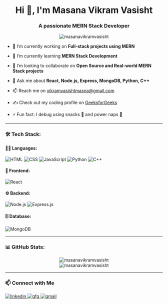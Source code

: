 <h1 align="center">Hi 👋, I'm Masana Vikram Vasisht</h1>
<h3 align="center">A passionate MERN Stack Developer</h3>

<p align="center">
  <img src="https://komarev.com/ghpvc/?username=masanavikramvasisht&label=Profile%20views&color=0e75b6&style=flat" alt="masanavikramvasisht" />
</p>

- 🔭 I’m currently working on **Full-stack projects using MERN**

- 🌱 I’m currently learning **MERN Stack Development**

- 👯 I’m looking to collaborate on **Open Source and Real-world MERN Stack projects**

- 💬 Ask me about **React, Node.js, Express, MongoDB, Python, C++**

- 📫 Reach me on vikramvasishtmasna@gmail.com

- ✍️ Check out my coding profile on [GeeksforGeeks](https://auth.geeksforgeeks.org/user/vikram61/profile)

- ⚡ Fun fact: I debug using snacks 🍫 and power naps 🛌

---

### 🛠️ Tech Stack:

#### 👨‍💻 Languages:
![HTML](https://img.shields.io/badge/-HTML5-E34F26?style=flat-square&logo=html5&logoColor=white)
![CSS](https://img.shields.io/badge/-CSS3-1572B6?style=flat-square&logo=css3)
![JavaScript](https://img.shields.io/badge/-JavaScript-F7DF1E?style=flat-square&logo=javascript&logoColor=black)
![Python](https://img.shields.io/badge/-Python-3776AB?style=flat-square&logo=python&logoColor=white)
![C++](https://img.shields.io/badge/-C++-00599C?style=flat-square&logo=cplusplus&logoColor=white)

#### 🧩 Frontend:
![React](https://img.shields.io/badge/-React-20232A?style=flat-square&logo=react)

#### ⚙️ Backend:
![Node.js](https://img.shields.io/badge/-Node.js-339933?style=flat-square&logo=node-dot-js&logoColor=white)
![Express.js](https://img.shields.io/badge/-Express.js-000000?style=flat-square&logo=express&logoColor=white)

#### 🗄️ Database:
![MongoDB](https://img.shields.io/badge/-MongoDB-4EA94B?style=flat-square&logo=mongodb&logoColor=white)

---

### 📊 GitHub Stats:

<p align="center">
  <img src="https://github-readme-stats.vercel.app/api?username=Vikram61&show_icons=true&theme=radical" alt="masanavikramvasisht" />
  <br/>
  <img src="https://github-readme-stats.vercel.app/api/top-langs/?username=Vikram61&layout=compact&theme=radical" alt="masanavikramvasisht" />
</p>

---

### 📫 Connect with Me

<p align="left">
  <a href="www.linkedin.com/in/masana-vikram-vasisht-5828a726b" target="blank">
    <img align="center" src="https://img.shields.io/badge/-LinkedIn-0077B5?style=flat-square&logo=linkedin&logoColor=white" alt="linkedin" />
  </a>
  <a href="https://auth.geeksforgeeks.org/user/vikram61/profile" target="blank">
    <img align="center" src="https://img.shields.io/badge/-GeeksforGeeks-darkgreen?style=flat-square&logo=geeksforgeeks&logoColor=white" alt="gfg" />
  </a>
  <a href="mailto:vikramvasishtmasna@gmail.com" target="blank">
    <img align="center" src="https://img.shields.io/badge/-Gmail-D14836?style=flat-square&logo=gmail&logoColor=white" alt="gmail" />
  </a>
</p>
